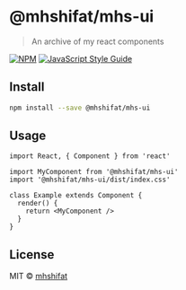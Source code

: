 # @mhshifat/mhs-ui

> An archive of my react components

[![NPM](https://img.shields.io/npm/v/@mhshifat/mhs-ui.svg)](https://www.npmjs.com/package/@mhshifat/mhs-ui) [![JavaScript Style Guide](https://img.shields.io/badge/code_style-standard-brightgreen.svg)](https://standardjs.com)

## Install

```bash
npm install --save @mhshifat/mhs-ui
```

## Usage

```tsx
import React, { Component } from 'react'

import MyComponent from '@mhshifat/mhs-ui'
import '@mhshifat/mhs-ui/dist/index.css'

class Example extends Component {
  render() {
    return <MyComponent />
  }
}
```

## License

MIT © [mhshifat](https://github.com/mhshifat)
